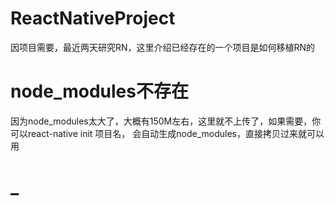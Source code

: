# ReactNativeProject
因项目需要，最近两天研究RN，这里介绍已经存在的一个项目是如何移植RN的

# node_modules不存在
因为node_modules太大了，大概有150M左右，这里就不上传了，如果需要，你可以react-native init 项目名，
会自动生成node_modules，直接拷贝过来就可以用

# _